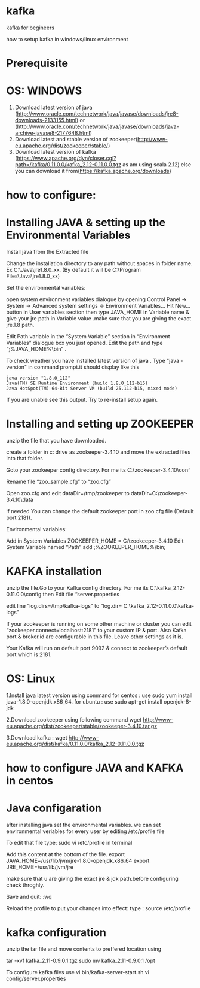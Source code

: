 # kafka
kafka for begineers

how to setup kafka in windows/linux environment

# Prerequisite

# OS: WINDOWS  

1. Download latest version of java (http://www.oracle.com/technetwork/java/javase/downloads/jre8-downloads-2133155.html) or (http://www.oracle.com/technetwork/java/javase/downloads/java-archive-javase8-2177648.html)
2. Download latest and stable version of zookeeper(http://www-eu.apache.org/dist/zookeeper/stable/) 
3. Download latest version of kafka (https://www.apache.org/dyn/closer.cgi?path=/kafka/0.11.0.0/kafka_2.12-0.11.0.0.tgz as am using scala 2.12) else you can download it from(https://kafka.apache.org/downloads)

# how to configure:

# Installing JAVA & setting up the Environmental Variables

Install java from the Extracted file

Change the installation directory to any path without spaces in folder name. Ex C:\Java\jre1.8.0_xx\. (By default it will be C:\Program Files\Java\jre1.8.0_xx) 

Set the environmental variables:

open system environment variables dialogue by opening Control Panel -> System -> Advanced system settings -> Environment Variables…
Hit New… button in User variables section then type JAVA_HOME in Variable name & give your jre path in Variable value .make sure that you are giving the exact jre.1.8 path.

Edit Path variable in the “System Variable” section in “Environment Variables” dialogue box you just opened.
Edit the path and type “;%JAVA_HOME%\bin” .

To check weather you have installed latest version of java . Type "java -version" in command prompt.it should display like this
    
    java version "1.8.0_112"
    Java(TM) SE Runtime Environment (build 1.8.0_112-b15)
    Java HotSpot(TM) 64-Bit Server VM (build 25.112-b15, mixed mode)
If you are unable see this output. Try to re-install setup again.

# Installing and setting up ZOOKEEPER

unzip the file that you have downloaded.

create a folder in c: drive as zookeeper-3.4.10 and move the extracted files into that folder.

Goto your zookeeper config directory. For me its C:\zookeeper-3.4.10\conf

Rename file “zoo_sample.cfg” to “zoo.cfg”

Open zoo.cfg and edit dataDir=/tmp/zookeeper to dataDir=C:\zookeeper-3.4.10\data

if needed You can change the default zookeeper port in zoo.cfg file (Default port 2181).

Environmental variables:

Add in System Variables ZOOKEEPER_HOME = C:\zookeeper-3.4.10
Edit System Variable named “Path” add ;%ZOOKEEPER_HOME%\bin;


# KAFKA installation

unzip the file.Go to your Kafka config directory. For me its C:\kafka_2.12-0.11.0.0\config then Edit file “server.properties

edit line “log.dirs=/tmp/kafka-logs” to “log.dir= C:\kafka_2.12-0.11.0.0\kafka-logs”

If your zookeeper is running on some other machine or cluster you can edit “zookeeper.connect=localhost:2181” to your custom IP & port. Also Kafka port & broker.id are configurable in this file. Leave other settings as it is.

Your Kafka will run on default port 9092 & connect to zookeeper’s default port which is 2181.




# OS: Linux

1.Install java latest version using command
         for centos : use sudo yum install java-1.8.0-openjdk.x86_64.
         for ubuntu : use sudo apt-get install openjdk-8-jdk

2.Download zookeeper using following command wget http://www-eu.apache.org/dist/zookeeper/stable/zookeeper-3.4.10.tar.gz 

3.Download kafka : wget http://www-eu.apache.org/dist/kafka/0.11.0.0/kafka_2.12-0.11.0.0.tgz 
 
 # how to configure JAVA and KAFKA in centos
 
 # Java configaration
 after installing java set the environmental variables.
 we can set environmental veriables for every user by editing /etc/profile file
 
 To edit that file type: sudo vi /etc/profile in terminal
 
 Add this content at the bottom of the file.
 export JAVA_HOME=/usr/lib/jvm/jre-1.8.0-openjdk.x86_64
 export JRE_HOME=/usr/lib/jvm/jre 
 
 make sure that u are giving the exact jre & jdk path.before configuring check throghly.
 
 Save and quit: :wq 
 
 Reload the profile to put your changes into effect:
 type : source /etc/profile
 
 
 # kafka configuration
 unzip the tar file and move contents to preffered location using
 
 tar -xvf kafka_2.11-0.9.0.1.tgz 
 sudo mv kafka_2.11-0.9.0.1 /opt
 
 To configure kafka files use
 vi bin/kafka-server-start.sh 
 vi config/server.properties
 

   
   
